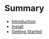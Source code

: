 # Summary

* [Introduction](README.md)
* [Install](install.md)
* [Getting Started](getting-started.md)

